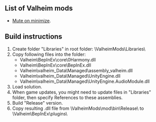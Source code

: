## List of Valheim mods
- [Mute on minimize](https://www.nexusmods.com/valheim/mods/2895).

## Build instructions
1. Create folder "Libraries" in root folder: \ValheimMods\Libraries\
2. Copy following files into the folder:
   - Valheim\BepInEx\core\0Harmony.dll
   - Valheim\BepInEx\core\BepInEx.dll
   - Valheim\valheim_Data\Managed\assembly_valheim.dll
   - Valheim\valheim_Data\Managed\UnityEngine.dll
   - Valheim\valheim_Data\Managed\UnityEngine.AudioModule.dll
3. Load solution.
4. When game updates, you might need to update files in "Libraries" folder, then specify References to these assemblies.
5. Build "Release" version.
6. Copy resulting .dll file from \ValheimMods\mod\bin\Release\ to \Valheim\BepInEx\plugins\
